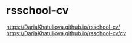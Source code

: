 # rsschool-cv
https://DariaKhatuliova.github.io/rsschool-cv/
https://DariaKhatuliova.github.io/rsschool-cv/cv
